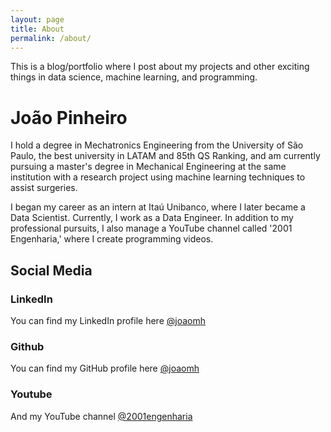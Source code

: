 ```yaml
---
layout: page
title: About
permalink: /about/
---
```


This is a blog/portfolio where I post about my projects and other exciting things in data science, machine learning, and programming.

# João Pinheiro
I hold a degree in Mechatronics Engineering from the University of São Paulo, the best university in LATAM and 85th QS Ranking, and am currently pursuing a master's degree in Mechanical Engineering at the same institution with a research project using machine learning techniques to assist surgeries.

I began my career as an intern at Itaú Unibanco, where I later became a Data Scientist. Currently, I work as a Data Engineer. In addition to my professional pursuits, I also manage a YouTube channel called '2001 Engenharia,' where I create programming videos.

## Social Media

### LinkedIn
You can find my LinkedIn profile here
[@joaomh](https://www.linkedin.com/in/joaomh/)
### Github
You can find my GitHub profile here
[@joaomh](https://github.com/joaomh)
### Youtube 
And my YouTube channel
[@2001engenharia](https://youtube.com/2001engenharia)

